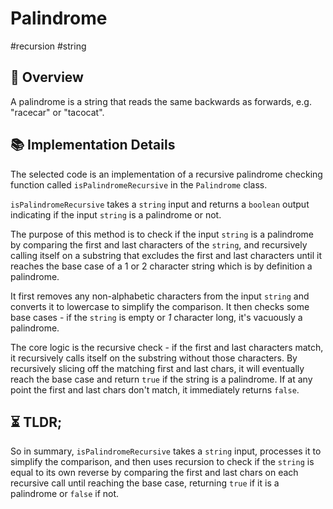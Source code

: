 Palindrome
===

#recursion #string

## 📑 Overview

A palindrome is a string that reads the same backwards as forwards, e.g. "racecar" or "tacocat".

## 📚 Implementation Details

The selected code is an implementation of a recursive palindrome checking function called `isPalindromeRecursive` in the `Palindrome` class.

`isPalindromeRecursive` takes a `string` input and returns a `boolean` output indicating if the input `string` is a palindrome or not.

The purpose of this method is to check if the input `string` is a palindrome by comparing the first and last characters of the `string`, and recursively calling itself on a substring that excludes the first and last characters until it reaches the base case of a 1 or 2 character string which is by definition a palindrome.

It first removes any non-alphabetic characters from the input `string` and converts it to lowercase to simplify the comparison. It then checks some base cases - if the `string` is empty or _1_ character long, it's vacuously a palindrome.

The core logic is the recursive check - if the first and last characters match, it recursively calls itself on the substring without those characters. By recursively slicing off the matching first and last chars, it will eventually reach the base case and return `true` if the string is a palindrome. If at any point the first and last chars don't match, it immediately returns `false`.

## ⏳ TLDR;

So in summary, `isPalindromeRecursive` takes a `string` input, processes it to simplify the comparison, and then uses recursion to check if the `string` is equal to its own reverse by comparing the first and last chars on each recursive call until reaching the base case, returning `true` if it is a palindrome or `false` if not.
